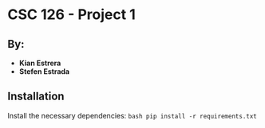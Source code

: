 # CSC 126 - Project 1

## By:
- **Kian Estrera**
- **Stefen Estrada**


## Installation
Install the necessary dependencies:
    ```bash
    pip install -r requirements.txt
    ```

